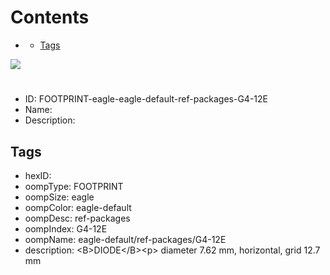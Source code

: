 



Contents
========

* [](#)
	* [Tags](#tags)
  
![][im]
# 

- ID: FOOTPRINT-eagle-eagle-default-ref-packages-G4-12E
- Name: 
- Description: 

## Tags

- hexID: 
- oompType: FOOTPRINT
- oompSize: eagle
- oompColor: eagle-default
- oompDesc: ref-packages
- oompIndex: G4-12E
- oompName: eagle-default/ref-packages/G4-12E
- description: &lt;B&gt;DIODE&lt;/B&gt;&lt;p&gt;&#xD;
diameter 7.62 mm, horizontal, grid 12.7 mm



[im]: image.png
